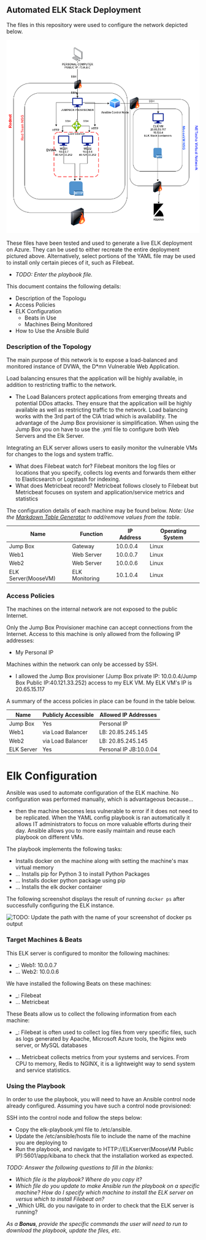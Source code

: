 ## Automated ELK Stack Deployment

The files in this repository were used to configure the network depicted below.

![](https://github.com/nrmckale/NatashaProject1/blob/main/Images/ELK%20DIAGRAM.png)

These files have been tested and used to generate a live ELK deployment on Azure. They can be used to either recreate the entire deployment pictured above. Alternatively, select portions of the YAML file may be used to install only certain pieces of it, such as Filebeat.

  - _TODO: Enter the playbook file._

This document contains the following details:
- Description of the Topologu
- Access Policies
- ELK Configuration
  - Beats in Use
  - Machines Being Monitored
- How to Use the Ansible Build


### Description of the Topology

The main purpose of this network is to expose a load-balanced and monitored instance of DVWA, the D*mn Vulnerable Web Application.

Load balancing ensures that the application will be highly available, in addition to restricting traffic to the network.
-  The Load Balancers protect applications from emerging threats and potential DDos attacks. They ensure that the application will be highly available as well as restricting traffic to the network. Load balancing works with the 3rd part of the CIA triad which is availability. The advantage of the Jump Box provisioner is simplification. When using the Jump Box you on have to use the .yml file to configure both Web Servers and the Elk Server.

Integrating an ELK server allows users to easily monitor the vulnerable VMs for changes to the logs and system traffic.
-  What does Filebeat watch for? Filebeat monitors the log files or locations that you specify, collects log events and forwards them either to Elasticsearch or Logstash for indexing.
-  What does Metricbeat record? Metricbeat follows closely to Filebeat but Metricbeat focuses on system and application/service metrics and statistics

The configuration details of each machine may be found below.
_Note: Use the [Markdown Table Generator](http://www.tablesgenerator.com/markdown_tables) to add/remove values from the table_.

| Name     | Function | IP Address | Operating System |
|----------|----------|------------|------------------|
| Jump Box | Gateway  | 10.0.0.4   | Linux            |
| Web1     | Web Server  | 10.0.0.7 | Linux        |
| Web2     | Web Server   | 10.0.0.6 |   Linux    |
| ELK Server(MooseVM)|ELK Monitoring | 10.1.0.4  |  Linux   |

### Access Policies

The machines on the internal network are not exposed to the public Internet. 

Only the Jump Box Provisioner machine can accept connections from the Internet. Access to this machine is only allowed from the following IP addresses:
-  My Personal IP

Machines within the network can only be accessed by SSH. 
-  I allowed the Jump Box provisioner (Jump Box private IP: 10.0.0.4/Jump Box Public IP:40.121.33.252) access to my ELK VM. My ELK VM's IP is 20.65.15.117

A summary of the access policies in place can be found in the table below.

| Name     | Publicly Accessible | Allowed IP Addresses |
|----------|---------------------|----------------------|
| Jump Box | Yes                 | Personal IP          |
| Web1     | via Load Balancer   | LB: 20.85.245.145     |
| Web2     | via Load Balancer   | LB: 20.85.245.145      |
|ELK Server| Yes                 | Personal IP JB:10.0.04 |

# Elk Configuration

Ansible was used to automate configuration of the ELK machine. No configuration was performed manually, which is advantageous because...
-  then the machine becomes less vulnerable to error if it does not need to be replicated. When the YAML config playbook is ran automatically it allows IT administrators to focus on more valuable efforts during their day. Ansible allows you to more easily maintain and reuse each playbook on different VMs.

The playbook implements the following tasks:
-  Installs docker on the machine along with setting the machine's max virtual memory
- ... Installs pip for Python 3 to install Python Packages
- ... Installs docker python package using pip
- ... Installs the elk docker container

The following screenshot displays the result of running `docker ps` after successfully configuring the ELK instance.

![TODO: Update the path with the name of your screenshot of docker ps output](Images/docker_ps_output.png)

### Target Machines & Beats
This ELK server is configured to monitor the following machines:
- _: Web1: 10.0.0.7
- ... Web2: 10.0.0.6

We have installed the following Beats on these machines:
- _: Filebeat
- ... Metricbeat

These Beats allow us to collect the following information from each machine:
- _: Filebeat is often used to collect log files from very specific files, such as logs generated by Apache, Microsoft Azure tools, the Nginx web server, or MySQL databases

- ... Metricbeat collects metrics from your systems and services. From CPU to memory, Redis to NGINX, it is a lightweight way to send system and service statistics.

### Using the Playbook
In order to use the playbook, you will need to have an Ansible control node already configured. Assuming you have such a control node provisioned: 

SSH into the control node and follow the steps below:
- Copy the elk-playbook.yml file to /etc/ansible.
- Update the /etc/ansible/hosts file to include the name of the machine you are deploying to
- Run the playbook, and navigate to HTTP://ELKserver(MooseVM Public IP):5601/app/kibana to check that the installation worked as expected.

_TODO: Answer the following questions to fill in the blanks:_
- _Which file is the playbook? Where do you copy it?_
- _Which file do you update to make Ansible run the playbook on a specific machine? How do I specify which machine to install the ELK server on versus which to install Filebeat on?_
- _Which URL do you navigate to in order to check that the ELK server is running?

_As a **Bonus**, provide the specific commands the user will need to run to download the playbook, update the files, etc._
